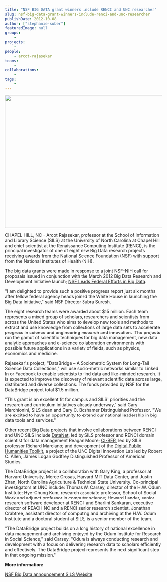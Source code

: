```yaml
---
title: "NSF BIG DATA grant winners include RENCI and UNC researcher"
slug: nsf-big-data-grant-winners-include-renci-and-unc-researcher
publishDate: 2012-10-08
author: ["stephanie-suber"]
featuredImage: null
groups:
    - 
projects:
    - 
people:
    - arcot-rajasekar
teams: 
    - 
collaborations:
    - 
tags:
    -
---
```

<a href="https://www.renci.org/wp-content/uploads/2013/10/renci-article.jpg"><img class="size-large wp-image-12067 alignleft" title="renci-article" src="https://www.renci.org/wp-content/uploads/2013/10/renci-article.jpg" alt="" width="640" height="427" /></a>

CHAPEL HILL, NC - Arcot Rajasekar, professor at the School of Information and Library Science (SILS) at the University of North Carolina at Chapel Hill and chief scientist at the Renaissance Computing Institute (RENCI), is the principal investigator of one of eight new Big Data research projects receiving awards from the National Science Foundation (NSF) with support from the National Institutes of Health (NIH).

The big data grants were made in response to a joint NSF-NIH call for proposals issued in conjunction with the March 2012 Big Data Research and Development Initiative launch; <a href="http://www.nsf.gov/news/news_summ.jsp?cntn_id=123607" target="_blank">NSF Leads Federal Efforts in Big Data</a>.

"I am delighted to provide such a positive progress report just six months after fellow federal agency heads joined the White House in launching the Big Data Initiative," said NSF Director Subra Suresh.

The eight research teams were awarded about $15 million. Each team represents a mixed group of scholars, researchers and scientists from across the United States who aims to develop new tools and methods to extract and use knowledge from collections of large data sets to accelerate progress in science and engineering research and innovation.  The projects run the gamut of scientific techniques for big data management, new data analytic approaches and e-science collaboration environments with possible future applications in a variety of fields, such as physics, economics and medicine.

Rajasekar's project, "DataBridge – A Sociometric System for Long-Tail Science Data Collections," will use socio-metric networks similar to Linked In or Facebook to enable scientists to find data and like-minded research. It is expected to improve the discovery of relevant scientific data across large, distributed and diverse collections. The funds provided by NSF for the DataBridge project total $1.5 million.

"This grant is an excellent fit for campus and SILS' priorities and the research and curriculum initiatives already underway," said Gary Marchionini, SILS dean and Cary C. Boshamer Distinguished Professor. "We are excited to have an opportunity to extend our national leadership in big data tools and services."

Other recent Big Data projects that involve collaborations between RENCI and UNC SILS include <a href="https://www.renci.org/news/releases/nsf-datanet" target="_blank">DataNet</a>, led by SILS professor and RENCI domain scientist for data management Reagan Moore; <a href="http://sils.unc.edu/news/2012/ci-ber-big-data" target="_blank">CI-BER</a>, led by SILS professor Richard Marciano; and development of the <a href="http://www.diph.org/" target="_blank">Digital Public Humanities Toolkit</a>, a project of the UNC Digital Innovation Lab led by Robert C. Allen, James Logan Godfrey Distinguished Professor of American Studies.

The DataBridge project is a collaboration with Gary King, a professor at Harvard University, Merce Crosas, Harvard MIT Data Center, and Justin Zhan, North Carolina Agriculture &amp; Technical State University. Co-principal investigators at UNC include: Thomas W. Carsey, director of the H.W. Odum Institute; Hye-Chung Kum, research associate professor, School of Social Work and adjunct professor in computer science; Howard Lander, senior research software developer at RENCI; and Sharlini Sankaran, executive director of REACH NC and a RENCI senior research scientist. Jonathan Crabtree, assistant director of computing and archiving at the H.W. Odum Institute and a doctoral student at SILS, is a senior member of the team.

"The DataBridge project builds on a long history of national excellence in data management and archiving enjoyed by the Odum Institute for Research in Social Science," said Carsey. "Odum is always conducting research and development with a focus on delivering research data to scholars efficiently and effectively. The DataBridge project represents the next significant step in that ongoing mission."

<strong>More information:
</strong>

<a href="http://www.nsf.gov/news/news_summ.jsp?cntn_id=125610&amp;org=NSF&amp;from=news" target="_blank">NSF Big Data announcement
</a><a href="http://sils.unc.edu/" target="_blank">SILS Website</a>

<!-- old tags
    ["arcot-rajasekar","data","DataBridge","National Science Foundation (NSF)","School of Information and Library Science(SILS)"]
-->
